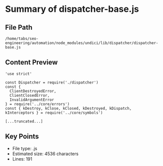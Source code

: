 # Summary of dispatcher-base.js
  
## File Path
`/home/tabs/seo-engineering/automation/node_modules/undici/lib/dispatcher/dispatcher-base.js`

## Content Preview
```
'use strict'

const Dispatcher = require('./dispatcher')
const {
  ClientDestroyedError,
  ClientClosedError,
  InvalidArgumentError
} = require('../core/errors')
const { kDestroy, kClose, kClosed, kDestroyed, kDispatch, kInterceptors } = require('../core/symbols')

[...truncated...]
```

## Key Points
- File type: .js
- Estimated size: 4536 characters
- Lines: 191
